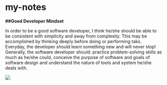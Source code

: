 # my-notes

**##Good Developer Mindset**
         
In order to be a good software developer, I *think* he/she should be able to be consistent with simplicity and away from complexity. This may be accomplished by thinking deeply before doing or performing taks. Everyday, the developer should learn something new and will never stop!
Generally, the software developer should: practice problem-solving skills as much as he/she could, conceive the purpose of software and goals of software design and understand the nature of tools and system he/she deals with.


![](https://ggie.berkeley.edu/wp-content/uploads/2019/09/Growth_Mindset_Students_1410x820-705x410.jpg)


